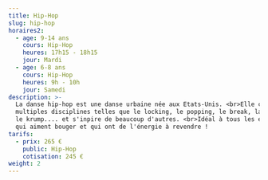 ```yaml
---
title: Hip-Hop
slug: hip-hop
horaires2:
  - age: 9-14 ans
    cours: Hip-Hop
    heures: 17h15 - 18h15
    jour: Mardi
  - age: 6-8 ans
    cours: Hip-Hop
    heures: 9h - 10h
    jour: Samedi
description: >-
  La danse hip-hop est une danse urbaine née aux Etats-Unis. <br>Elle compte de
  multiples disciplines telles que le locking, le popping, le break, la house,
  le krump.... et s'inpire de beaucoup d'autres. <br>Idéal à tous les enfants
  qui aiment bouger et qui ont de l'énergie à revendre !
tarifs:
  - prix: 265 €
    public: Hip-Hop
    cotisation: 245 €
weight: 2
---
```

